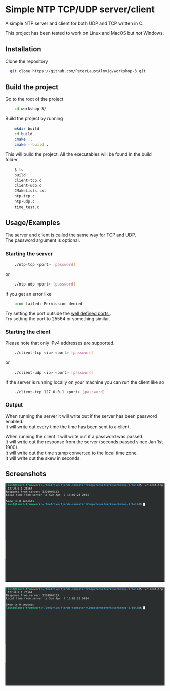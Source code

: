 
# Simple NTP TCP/UDP server/client

A simple NTP server and client for both UDP and TCP written in C.  
  
This project has been tested to work on Linux and MacOS but *not* Windows.


## Installation

Clone the repository

```bash
  git clone https://github.com/PeterLaustAlmvig/workshop-3.git  
```

## Build the project

Go to the root of the project
```bash
    cd workshop-3/
```
Build the project by running
```bash
    mkdir build
    cd build
    cmake ..
    cmake --build .
```
This will build the project. All the executables will be found in the build folder.

```bash
    $ ls
    build  
    client-tcp.c    
    client-udp.c  
    CMakeLists.txt    
    ntp-tcp.c  
    ntp-udp.c  
    time_test.c
```

## Usage/Examples

The server and client is called the same way for TCP and UDP.  
The password argument is optional.

### Starting the server
```bash
    ./ntp-tcp <port> [password]
```
or
```bash
    ./ntp-udp <port> [password]
```
If you get an error like
```bash
    bind failed: Permission denied
```
Try setting the port outside the [well defined ports ](https://en.wikipedia.org/wiki/List_of_TCP_and_UDP_port_numbers).  
Try setting the port to 25564 or something similar.
### Starting the client
Please note that only IPv4 addresses are supported.
```bash
    ./client-tcp <ip> <port> [password]
```
or
```bash
    ./client-udp <ip> <port> [password]
```
If the server is running locally on your machine you can run the client like so
```bash
    ./client-tcp 127.0.0.1 <port> [password]
```

### Output
When running the server it will write out if the server has been password enabled.  
It will write out every time the time has been sent to a client.  
  
When running the client it will write out if a password was passed.  
It will write out the response from the server (seconds passed since Jan 1st 1900).  
It will write out the time stamp converted to the local time zone.  
It will write out the skew in seconds.



## Screenshots

![](pictures/running-server.png)

![](pictures/running-client.png)
